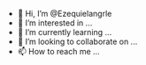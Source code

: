 

- 👋 Hi, I’m @Ezequielangrle
- 👀 I’m interested in ...
- 🌱 I’m currently learning ...
- 💞️ I’m looking to collaborate on ...
- 📫 How to reach me ...

<!---
Ezequielangrle/Ezequielangrle is a ✨ special ✨ repository because its `README.md` (this file) appears on your GitHub profile.
You can click the Preview link to take a look at your changes.
--->
